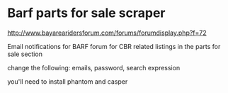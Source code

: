 Barf parts for sale scraper
===========

http://www.bayarearidersforum.com/forums/forumdisplay.php?f=72

Email notifications for BARF forum for CBR related listings in the parts for sale section

change the following: emails, password, search expression

you'll need to install phantom and casper
